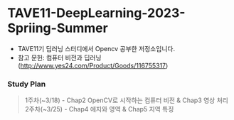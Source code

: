 # TAVE11-DeepLearning-2023-Spriing-Summer
- TAVE11기 딥러닝 스터디에서 Opencv 공부한 저정소입니다.
- 참고 문헌: 컴퓨터 비전과 딥러닝(http://www.yes24.com/Product/Goods/116755317)

### Study Plan
>1주차(~3/18) - Chap2 OpenCV로 시작하는 컴퓨터 비전 & Chap3 영상 처리
>2주차(~3/25) - Chap4 에지와 영역 & Chap5 지역 특징

